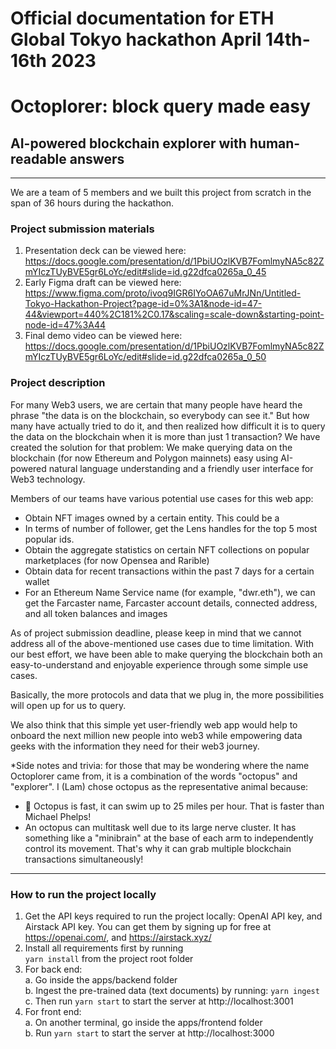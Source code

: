 # Official documentation for ETH Global Tokyo hackathon April 14th-16th 2023
# Octoplorer: block query made easy
## AI-powered blockchain explorer with human-readable answers
***
We are a team of 5 members and we built this project from scratch in the span of 36 hours during the hackathon.
### Project submission materials
1. Presentation deck can be viewed here: https://docs.google.com/presentation/d/1PbiUOzlKVB7FomlmyNA5c82ZmYIczTUyBVE5gr6LoYc/edit#slide=id.g22dfca0265a_0_45
2. Early Figma draft can be viewed here: https://www.figma.com/proto/ivoq9IGR6IYoOA67uMrJNn/Untitled-Tokyo-Hackathon-Project?page-id=0%3A1&node-id=47-44&viewport=440%2C181%2C0.17&scaling=scale-down&starting-point-node-id=47%3A44
3. Final demo video can be viewed here: https://docs.google.com/presentation/d/1PbiUOzlKVB7FomlmyNA5c82ZmYIczTUyBVE5gr6LoYc/edit#slide=id.g22dfca0265a_0_50

### Project description
For many Web3 users, we are certain that many people have heard the phrase "the data is on the blockchain, so everybody can see it." But how many have actually tried to do it, and then realized how difficult it is to query the data on the blockchain when it is more than just 1 transaction? We have created the solution for that problem: We make querying data on the blockchain (for now Ethereum and Polygon mainnets) easy using AI-powered natural language understanding and a friendly user interface for Web3 technology.

Members of our teams have various potential use cases for this web app:
- Obtain NFT images owned by a certain entity. This could be a
- In terms of number of follower, get the Lens handles for the top 5 most popular ids.
- Obtain the aggregate statistics on certain NFT collections on popular marketplaces (for now Opensea and Rarible)
- Obtain data for recent transactions within the past 7 days for a certain wallet
- For an Ethereum Name Service name (for example, "dwr.eth"), we can get the Farcaster name, Farcaster account details, connected address, and all token balances and images

As of project submission deadline, please keep in mind that we cannot address all of the above-mentioned use cases due to time limitation. With our best effort, we have been able to make querying the blockchain both an easy-to-understand and enjoyable experience through some simple use cases.

Basically, the more protocols and data that we plug in, the more possibilities will open up for us to query.

We also think that this simple yet user-friendly web app would help to onboard the next million new people into web3 while empowering data geeks with the information they need for their web3 journey.

*Side notes and trivia: for those that may be wondering where the name Octoplorer came from, it is a combination of the words "octopus" and "explorer". I (Lam) chose octopus as the representative animal because:
- 🐙 Octopus is fast, it can swim up to 25 miles per hour. That is faster than Michael Phelps!
- An octopus can multitask well due to its large nerve cluster. It has something like a "minibrain" at the base of each arm to independently control its movement. That's why it can grab multiple blockchain transactions simultaneously!
___
### How to run the project locally
1. Get the API keys required to run the project locally: OpenAI API key, and Airstack API key. You can get them by signing up for free at https://openai.com/, and https://airstack.xyz/
2. Install all requirements first by running<br>
`yarn install` from the project root folder
3. For back end:<br>
a. Go inside the apps/backend folder<br>
b. Ingest the pre-trained data (text documents) by running: `yarn ingest`<br>
c. Then run `yarn start` to start the server at http://localhost:3001<br>
4. For front end:<br>
a. On another terminal, go inside the apps/frontend folder<br>
b. Run `yarn start` to start the server at http://localhost:3000<br>
